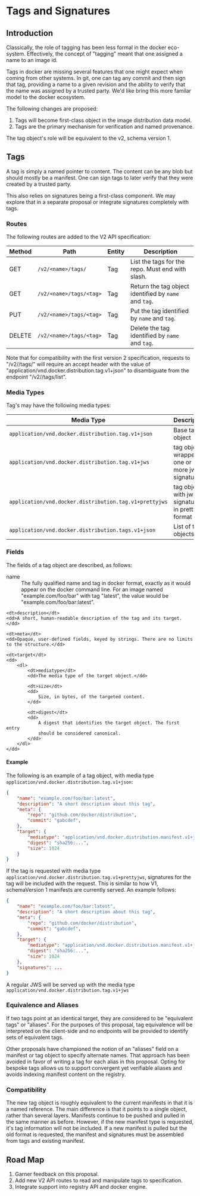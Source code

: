 # Tags and Signatures

## Introduction

Classically, the role of tagging has been less formal in the docker eco-
system. Effectively, the concept of "tagging" meant that one assigned a name
to an image id.

Tags in docker are missing several features that one might expect when coming
from other systems. In git, one can tag any commit and then sign that tag,
providing a name to a given revision and the ability to verify that the name
was assigned by a trusted party. We'd like bring this more familar model to
the docker ecosystem.

The following changes are proposed:

1. Tags will become first-class object in the image distribution data model.
2. Tags are the primary mechanism for verification and named provenance.

The tag object's role will be equivalent to the v2, schema version 1.

## Tags

A tag is simply a named pointer to content. The content can be any blob but
should mostly be a manifest. One can sign tags to later verify that they were
created by a trusted party.

This also relies on signatures being a first-class component. We may explore
that in a separate proposal or integrate signatures completely with tags.

### Routes

The following routes are added to the V2 API specification:

|Method|Path|Entity|Description|
-------|----|------|------------
| GET    | `/v2/<name>/tags/`         | Tag | List the tags for the repo. Must end with slash.      |
| GET    | `/v2/<name>/tags/<tag>`    | Tag | Return the tag object identified by `name` and `tag`. |
| PUT    | `/v2/<name>/tags/<tag>`    | Tag | Put the tag identified by `name` and `tag`.           |
| DELETE | `/v2/<name>/tags/<tag>`    | Tag | Delete the tag identified by `name` and `tag`.        |

Note that for compatibility with the first version 2 specification, requests
to "/v2/<name>/tags/<tag>" will require an accept header with the value of
"application/vnd.docker.distribution.tag.v1+json" to disambiguate from the
endpoint "/v2/<name>/tags/list".

### Media Types

Tag's may have the following media types:

| Media Type                                             | Description                                      |
---------------------------------------------------------|--------------------------------------------------|
| `application/vnd.docker.distribution.tag.v1+json`      | Base tag object                                  |
| `application/vnd.docker.distribution.tag.v1+jws`       | tag object wrapped in one or more jws signatures |
| `application/vnd.docker.distribution.tag.v1+prettyjws` | tag object with jws signatures in pretty format  |
| `application/vnd.docker.distribution.tags.v1+json`     | List of tag objects.                             |

### Fields

The fields of a tag object are described, as follows:

<dl>
	<dt>name</dt>
	<dd>
		The fully qualified name and tag in docker format, exactly as it would
		appear on the docker command line. For an image named
		"example.com/foo/bar" with tag "latest", the value would be
		"example.com/foo/bar:latest".
	</dd>

	<dt>description</dt>
	<dd>A short, human-readable description of the tag and its target.</dd>

	<dt>meta</dt>
	<dd>Opaque, user-defined fields, keyed by strings. There are no limits to the structure.</dd>

	<dt>target</dt>
	<dd>
		<dl>
			<dt>mediatype</dt>
			<dd>The media type of the target object.</dd>

			<dt>size</dt>
			<dd>
				Size, in bytes, of the targeted content.
			</dd>

			<dt>digest</dt>
			<dd>
				A digest that identifies the target object. The first entry
				should be considered canonical.
			</dd>
		</dl>
	</dd>
</dl>

#### Example

The following is an example of a tag object, with media type
`application/vnd.docker.distribution.tag.v1+json`:

```json
{
	"name": "example.com/foo/bar:latest",
	"description": "A short description about this tag",
	"meta": {
		"repo": "github.com/docker/distribution",
		"commit": "gabcdef",
	},
	"target": {
		"mediatype": "application/vnd.docker.distribution.manifest.v1+json",
		"digest": "sha256:...",
		"size": 1024
	}
}
```

If the tag is requested with media type
`application/vnd.docker.distribution.tag.v1+prettyjws`, signatures for the tag
will be included with the request. This is similar to how V1, schemaVersion 1
manifests are currently served. An example follows:


```json
{
	"name": "example.com/foo/bar:latest",
	"description": "A short description about this tag",
	"meta": {
		"repo": "github.com/docker/distribution",
		"commit": "gabcdef",
	},
	"target": {
		"mediatype": "application/vnd.docker.distribution.manifest.v1+json",
		"digest": "sha256:...",
		"size": 1024
	},
	"signatures": ...
}
```

A regular JWS will be served up with the media type
`application/vnd.docker.distribution.tag.v1+jws`

### Equivalence and Aliases

If two tags point at an identical target, they are considered to be
"equivalent tags" or "aliases". For the purposes of this proposal, tag
equivalence will be interpreted on the client-side and no endpoints will be
provided to identify sets of equivalent tags.

Other proposals have championed the notion of an "aliases" field on a manifest
or tag object to specify alternate names. That approach has been avoided in
favor of writing a tag for each alias in this proposal. Opting for bespoke
tags allows us to support convergent yet verifiable aliases and avoids
indexing manifest content on the registry.

### Compatibility

The new tag object is roughly equivalent to the current manifests in that it
is a named reference. The main difference is that it points to a single
object, rather than several layers. Manifests continue to be pushed and pulled
in the same manner as before. However, if the new manifest type is requested,
it's tag information will not be included. If a new manifest is pulled but the
old format is requested, the manifest and signatures must be assembled from
tags and existing manifest.

## Road Map

1. Garner feedback on this proposal.
2. Add new V2 API routes to read and manipulate tags to specification.
3. Integrate support into registry API and docker engine.